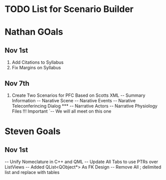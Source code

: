 # TODO List for Scenario Builder

# Nathan GOals
## Nov 1st
  1. Add Citations to Syllabus
  2. Fix Margins on Syllabus
  
## Nov 7th
1. Create Two Scenarios for PFC Based on Scotts XML
   -- Summary Information
   -- Narative Scene
   -- Narative Events
   -- Narative Teleconferincing Dialog *** 
   -- Narrative Actors
   -- Narrative Physiology Files !!! Important 
      `-- We will all meet on this one


# Steven Goals

## Nov 1st
  -- Unify Nomeclature in C++ and QML
  -- Update All Tabs to use PTRs over ListViews
  -- Added QList<QObject*> As FK Design
  -- Remove All ; delimited list and replace with tables